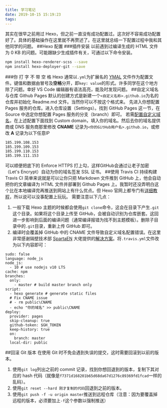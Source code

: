 ```yaml
---
title: 学习笔记
date: 2019-10-15 15:19:23
tags:
---
```

其实在很早之前用过 Hexo，但之前一直没有成功配置过。这次好不容易成功配置好了。具体的基础操作在这里就不再赘述了。在这里就总结一下配置过程中我和其他同学的问题。
##Hexo 配置
###插件安装
以前遇到过编译生成的 HTML 文件为 0 KB 的问题。可能跟缺少生成插件有关，可通过以下命令安装。
```bash
npm install hexo-renderer-scss --save
npm install hexo-deployer-git --save
```
###你 打 字 不 带 空 格
Hexo 通常以`.yml`为扩展名的 [YMAL](https://zh.wikipedia.org/wiki/YAML) 文件作为配置文件。键值和数据由冒号及**空格**分开，即`key: value`的形式。许多同学在这个地方除了问题。幸好 VS Code 编辑器有语法高亮，能及时发现问题。
##自定义域名与仓库
Github Pages 默认的创建方式是新建一个`<自定义名称>.github.io`为名的仓库并初始化 Readme.md 文件。当然你可以不按这个格式来。
先进入你想配置 Pages 服务的仓库。进入仓库设置（Settings）。找到 GitHub Pages 这一节，在 Source 中选定你想配置 Pages 服务的分支（branch）即可。
若需[配置自定义域名](https://help.github.com/en/articles/managing-a-custom-domain-for-your-github-pages-site)，在上述配置下面找到 Custom domain，填入你的域名。然后去你的域名提供商或 DNS 服务商那里修改 **CNAME** 记录为`<你的GitHub用户名>.github.io`，或修改 **A** 记录为以下任意IP
```
185.199.108.153
185.199.109.153
185.199.110.153
185.199.111.153
```
可以顺便把底下的 Enforce HTTPS 打上勾，这样GitHub会通过让老子加密（Let's Encrypt）自动为你的域名签发 SSL 证书。
##使用 Travis CI 持续构建
Travis CI 简单来说就是可以让你只把 Markdown 文件推到 GitHub 上，他会自动把你的文章编译为 HTML 文件并部署到 Github Pages 上。我暂时还没弄明白这个比在本地编译完再推送到网站上有什么优点。但 Hexo 官网上都专门有[详细教程](https://hexo.io/zh-cn/docs/github-pages)，所以说可以没事配置上玩玩。
需要注意以下几点：
1. 一般下载 Hexo 主题的时候都会使用`git clone`命令，这会在目录下产生`.git`这个目录。如果将这个目录上传至 GitHub，会被自动识别为仓库嵌套。这回进一步影响到后面的编译问题（通常编译报错为找不到主题模板）。删除子目录中的`.git`目录，重新上传 GitHub 即可。
2. 编译时会覆盖掉 GitHub 中的 CNAME 文件导致自定义域名配置错误。在这里非常感谢隔壁技术部 [SpartaEN](https://github.com/SpartaEN) 大佬提供的[解决方案](https://github.com/SpartaEN/hexo-blog-demo/blob/master/.travis.yml)。将`.travis.yml`文件改为以下内容即可：
```ymal
sudo: false
language: node_js
node_js:
  - 10 # use nodejs v10 LTS
cache: npm
branches:
  only:
    - master # build master branch only
script:
  - hexo generate # generate static files
  # Fix CNAME issue
  # - rm public\CNAME
  - echo "你的域名" >> public\CNAME
deploy:
  provider: pages
  skip-cleanup: true
  github-token: $GH_TOKEN
  keep-history: true
  on:
    branch: master
  local-dir: public
  ```
  ##回滚 Git 版本
  在使用 Git 时不免会遇到失误的提交，这时需要回滚到以前的版本。
  1. 使用`git log`列出之前的 commit 记录，找到你想回退到的版本，复制下其对应的 hash 代码（就像是`f7371d168201b65d68da67d1276c89369fd1fcad`一样的乱码）。
  2. 使用`git reset --hard 刚才复制的代码`回退到之前的版本。
  3. 使用`git push -f -u origin master`推送到远程仓库（注意：因为要覆盖掉远程的版本，必须要加上`-f`这个参数以强制推送）